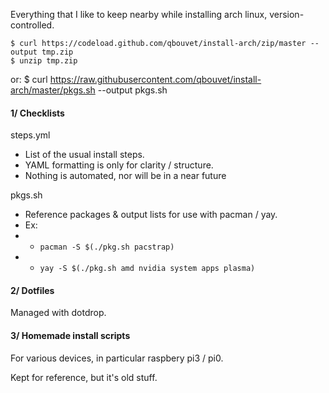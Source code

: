 Everything that I like to keep nearby while installing arch linux, version-controlled.

    $ curl https://codeload.github.com/qbouvet/install-arch/zip/master --output tmp.zip
    $ unzip tmp.zip
or: 
    $ curl https://raw.githubusercontent.com/qbouvet/install-arch/master/pkgs.sh --output pkgs.sh


#### 1/ Checklists

steps.yml  
  * List of the usual install steps.  
  * YAML formatting is only for clarity / structure.  
  * Nothing is automated, nor will be in a near future
  
pkgs.sh  
  * Reference packages & output lists for use with pacman / yay.
  * Ex:   
  *  * `pacman -S $(./pkg.sh pacstrap)`  
  *  * `yay -S $(./pkg.sh amd nvidia system apps plasma)`



#### 2/ Dotfiles

Managed with dotdrop.



#### 3/ Homemade install scripts

For various devices, in particular raspbery pi3 / pi0.  

Kept for reference, but it's old stuff.
